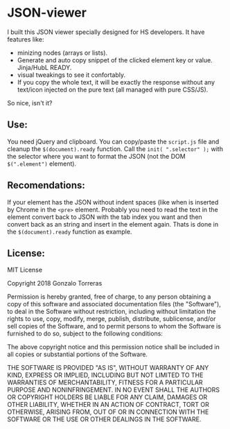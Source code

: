 # JSON-viewer
I built this JSON viewer specially designed for HS developers.
It have features like: 
- minizing nodes (arrays or lists).
- Generate and auto copy snippet of the clicked element key or value. Jinja/HubL READY.
- visual tweakings to see it confortably.
- If you copy the whole text,  it will be exactly the response without any text/icon injected on the pure text (all managed with pure CSS/JS).

So nice, isn't it?

## Use:
You need jQuery and clipboard.
You can copy/paste the `script.js` file and cleanup the `$(document).ready` function.
Call the `init( ".selector" );` with the selector where you want to format the JSON (not the DOM `$(".element")` element).

## Recomendations:
If your element has the JSON without indent spaces (like when is inserted by Chrome in the `<pre>` element.
Probably you need to read the text in the element convert back to JSON with the tab index you want and then convert back as an string and insert in the element again.
Thats is done in the `$(document).ready` function as example.

## License:
MIT License

Copyright 2018 Gonzalo Torreras

Permission is hereby granted, free of charge, to any person obtaining a copy of this software and associated documentation files (the "Software"), to deal in the Software without restriction, including without limitation the rights to use, copy, modify, merge, publish, distribute, sublicense, and/or sell copies of the Software, and to permit persons to whom the Software is furnished to do so, subject to the following conditions:

The above copyright notice and this permission notice shall be included in all copies or substantial portions of the Software.

THE SOFTWARE IS PROVIDED "AS IS", WITHOUT WARRANTY OF ANY KIND, EXPRESS OR IMPLIED, INCLUDING BUT NOT LIMITED TO THE WARRANTIES OF MERCHANTABILITY, FITNESS FOR A PARTICULAR PURPOSE AND NONINFRINGEMENT. IN NO EVENT SHALL THE AUTHORS OR COPYRIGHT HOLDERS BE LIABLE FOR ANY CLAIM, DAMAGES OR OTHER LIABILITY, WHETHER IN AN ACTION OF CONTRACT, TORT OR OTHERWISE, ARISING FROM, OUT OF OR IN CONNECTION WITH THE SOFTWARE OR THE USE OR OTHER DEALINGS IN THE SOFTWARE.
